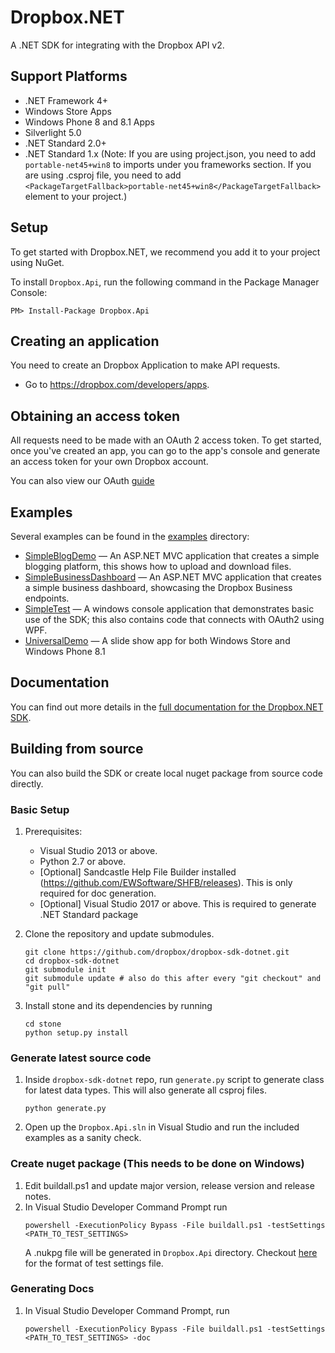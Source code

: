# Dropbox.NET

A .NET SDK for integrating with the Dropbox API v2.

## Support Platforms
 - .NET Framework 4+
 - Windows Store Apps
 - Windows Phone 8 and 8.1 Apps
 - Silverlight 5.0
 - .NET Standard 2.0+
 - .NET Standard 1.x (Note: If you are using project.json, you need to add `portable-net45+win8` to imports under you frameworks section. If you are using .csproj file, you need to add `<PackageTargetFallback>portable-net45+win8</PackageTargetFallback>` element to your project.)
## Setup

To get started with Dropbox.NET, we recommend you add it to your project using NuGet.

To install `Dropbox.Api`, run the following command in the Package Manager Console:

```PM> Install-Package Dropbox.Api```

## Creating an application

You need to create an Dropbox Application to make API requests.

- Go to https://dropbox.com/developers/apps.

## Obtaining an access token

All requests need to be made with an OAuth 2 access token. To get started, once
you've created an app, you can go to the app's console and generate an access
token for your own Dropbox account.

You can also view our OAuth [guide](https://www.dropbox.com/lp/developers/reference/oauth-guide.html)

## Examples

Several examples can be found in the [examples](https://github.com/dropbox/dropbox-sdk-dotnet/tree/master/dropbox-sdk-dotnet/Examples) directory:
* [SimpleBlogDemo](https://github.com/dropbox/dropbox-sdk-dotnet/tree/master/dropbox-sdk-dotnet/Examples/SimpleBlogDemo) — An ASP.NET MVC application that creates a simple blogging
  platform, this shows how to upload and download files.
* [SimpleBusinessDashboard](https://github.com/dropbox/dropbox-sdk-dotnet/tree/master/dropbox-sdk-dotnet/Examples/SimpleBusinessDashboard) — An ASP.NET MVC application that creates a simple business
  dashboard, showcasing the Dropbox Business endpoints.
* [SimpleTest](https://github.com/dropbox/dropbox-sdk-dotnet/tree/master/dropbox-sdk-dotnet/Examples/SimpleTest) — A windows console application that demonstrates basic use of the SDK;
  this also contains code that connects with OAuth2 using WPF.
* [UniversalDemo](https://github.com/dropbox/dropbox-sdk-dotnet/tree/master/dropbox-sdk-dotnet/Examples/UniversalDemo/UniversalDemo) — A slide show app for both Windows Store and
  Windows Phone 8.1

## Documentation

You can find out more details in the [full documentation for the Dropbox.NET SDK](http://dropbox.github.io/dropbox-sdk-dotnet/html/R_Project_DotNetApiDocumentation.htm).

## Building from source
You can also build the SDK or create local nuget package from source code directly.
### Basic Setup

1. Prerequisites:
   - Visual Studio 2013 or above.
   - Python 2.7 or above.
   - [Optional] Sandcastle Help File Builder installed (https://github.com/EWSoftware/SHFB/releases). This is only required for doc generation.
   - [Optional] Visual Studio 2017 or above. This is required to generate .NET Standard package

2. Clone the repository and update submodules.
   ```
   git clone https://github.com/dropbox/dropbox-sdk-dotnet.git
   cd dropbox-sdk-dotnet
   git submodule init    
   git submodule update # also do this after every "git checkout" and "git pull"
   ```
3. Install stone and its dependencies by running
   ```
   cd stone
   python setup.py install
   ```

### Generate latest source code

1. Inside `dropbox-sdk-dotnet` repo, run `generate.py` script to generate class for latest data types. This will also generate all csproj files.
   ```
   python generate.py
   ```

2. Open up the `Dropbox.Api.sln` in Visual Studio and run
   the included examples as a sanity check.

### Create nuget package (This needs to be done on Windows)
1. Edit buildall.ps1 and update major version, release version and release notes.
2. In Visual Studio Developer Command Prompt run
   ```
   powershell -ExecutionPolicy Bypass -File buildall.ps1 -testSettings <PATH_TO_TEST_SETTINGS> 
   ```
   A .nukpg file will be generated in `Dropbox.Api` directory. Checkout [here](dropbox-sdk-dotnet/Dropbox.Api.Tests/dropbox.runsettings)
   for the format of test settings file.

### Generating Docs
1. In Visual Studio Developer Command Prompt, run
   ```
   powershell -ExecutionPolicy Bypass -File buildall.ps1 -testSettings <PATH_TO_TEST_SETTINGS> -doc
   ```
